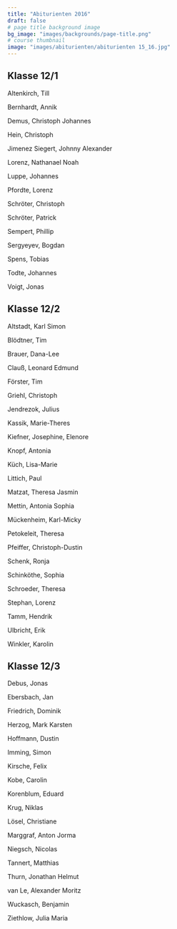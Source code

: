 ```yaml
---
title: "Abiturienten 2016"
draft: false
# page title background image
bg_image: "images/backgrounds/page-title.png"
# course thumbnail
image: "images/abiturienten/abiturienten 15_16.jpg"
---
```


## Klasse 12/1

Altenkirch, Till

Bernhardt, Annik

Demus, Christoph Johannes

Hein, Christoph

Jimenez Siegert, Johnny Alexander

Lorenz, Nathanael Noah

Luppe, Johannes

Pfordte, Lorenz

Schröter, Christoph

Schröter, Patrick

Sempert, Phillip

Sergyeyev, Bogdan

Spens, Tobias

Todte, Johannes

Voigt, Jonas

## Klasse 12/2

Altstadt, Karl Simon

Blödtner, Tim

Brauer, Dana-Lee

Clauß, Leonard Edmund

Förster, Tim

Griehl, Christoph

Jendrezok, Julius

Kassik, Marie-Theres

Kiefner, Josephine, Elenore

Knopf, Antonia

Küch, Lisa-Marie

Littich, Paul

Matzat, Theresa Jasmin

Mettin, Antonia Sophia

Mückenheim, Karl-Micky

Petokeleit, Theresa

Pfeiffer, Christoph-Dustin

Schenk, Ronja

Schinköthe, Sophia

Schroeder, Theresa

Stephan, Lorenz

Tamm, Hendrik

Ulbricht, Erik

Winkler, Karolin

## Klasse 12/3

Debus, Jonas

Ebersbach, Jan

Friedrich, Dominik

Herzog, Mark Karsten

Hoffmann, Dustin

Imming, Simon

Kirsche, Felix

Kobe, Carolin

Korenblum, Eduard

Krug, Niklas

Lösel, Christiane

Marggraf, Anton Jorma

Niegsch, Nicolas

Tannert, Matthias

Thurn, Jonathan Helmut

van Le, Alexander Moritz

Wuckasch, Benjamin

Ziethlow, Julia Maria
